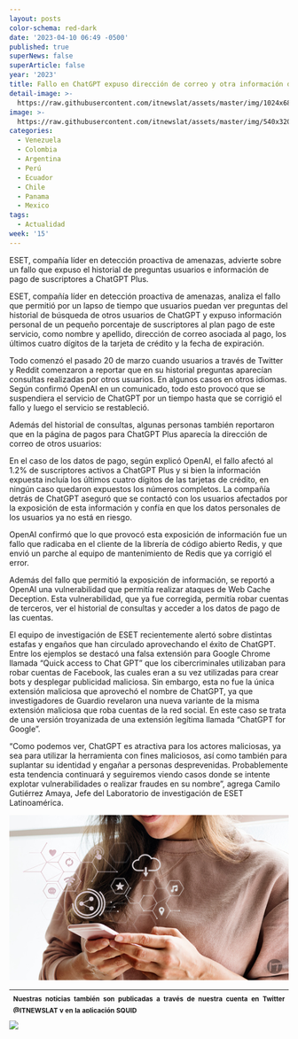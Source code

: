 ```yaml
---
layout: posts
color-schema: red-dark
date: '2023-04-10 06:49 -0500'
published: true
superNews: false
superArticle: false
year: '2023'
title: Fallo en ChatGPT expuso dirección de correo y otra información de usuarios
detail-image: >-
  https://raw.githubusercontent.com/itnewslat/assets/master/img/1024x680/mujer-con-celular-g.jpg
image: >-
  https://raw.githubusercontent.com/itnewslat/assets/master/img/540x320/mujer-con-celular-p.jpg
categories:
  - Venezuela
  - Colombia
  - Argentina
  - Perú
  - Ecuador
  - Chile
  - Panama
  - Mexico
tags:
  - Actualidad
week: '15'
---
```

ESET, compañía líder en detección proactiva de amenazas, advierte sobre un fallo que expuso el historial de preguntas usuarios e información de pago de suscriptores a ChatGPT Plus.

ESET, compañía líder en detección proactiva de amenazas, analiza el fallo que permitió por un lapso de tiempo que usuarios puedan ver preguntas del historial de búsqueda de otros usuarios de ChatGPT y expuso información personal de un pequeño porcentaje de suscriptores al plan pago de este servicio, como nombre y apellido, dirección de correo asociada al pago, los últimos cuatro dígitos de la tarjeta de crédito y la fecha de expiración.

Todo comenzó el pasado 20 de marzo cuando usuarios a través de Twitter y Reddit comenzaron a reportar que en su historial preguntas aparecían consultas realizadas por otros usuarios. En algunos casos en otros idiomas. Según confirmó OpenAI en un comunicado, todo esto provocó que se suspendiera el servicio de ChatGPT por un tiempo hasta que se corrigió el fallo y luego el servicio se restableció.

Además del historial de consultas, algunas personas también reportaron que en la página de pagos para ChatGPT Plus aparecía la dirección de correo de otros usuarios:

En el caso de los datos de pago, según explicó OpenAI, el fallo afectó al 1.2% de suscriptores activos a ChatGPT Plus y si bien la información expuesta incluía los últimos cuatro dígitos de las tarjetas de crédito, en ningún caso quedaron expuestos los números completos. La compañía detrás de ChatGPT aseguró que se contactó con los usuarios afectados por la exposición de esta información y confía en que los datos personales de los usuarios ya no está en riesgo.

OpenAI confirmó que lo que provocó esta exposición de información fue un fallo que radicaba en el cliente de la librería de código abierto Redis, y que envió un parche al equipo de mantenimiento de Redis que ya corrigió el error.

Además del fallo que permitió la exposición de información, se reportó a OpenAI una vulnerabilidad que permitía realizar ataques de Web Cache Deception. Esta vulnerabilidad, que ya fue corregida, permitía robar cuentas de terceros, ver el historial de consultas y acceder a los datos de pago de las cuentas.
 
El equipo de investigación de ESET recientemente alertó sobre distintas estafas y engaños que han circulado aprovechando el éxito de ChatGPT. Entre los ejemplos se destacó una falsa extensión para Google Chrome llamada “Quick access to Chat GPT” que los cibercriminales utilizaban para robar cuentas de Facebook, las cuales eran a su vez utilizadas para crear bots y desplegar publicidad maliciosa. Sin embargo, esta no fue la única extensión maliciosa que aprovechó el nombre de ChatGPT, ya que investigadores de Guardio revelaron una nueva variante de la misma extensión maliciosa que roba cuentas de la red social. En este caso se trata de una versión troyanizada de una extensión legítima llamada “ChatGPT for Google”.

“Como podemos ver, ChatGPT es atractiva para los actores maliciosas, ya sea para utilizar la herramienta con fines maliciosos, así como también para suplantar su identidad y engañar a personas desprevenidas. Probablemente esta tendencia continuará y seguiremos viendo casos donde se intente explotar vulnerabilidades o realizar fraudes en su nombre”, agrega Camilo Gutiérrez Amaya, Jefe del Laboratorio de investigación de ESET Latinoamérica. 

![](https://raw.githubusercontent.com/itnewslat/assets/master/img/540x320/mujer-con-celular-p.jpg)

<table style="height: 42px;" width="569">
<tbody>
<tr>
<td style="text-align: justify;"><sub><strong>Nuestras noticias también son publicadas a través de nuestra cuenta en Twitter <a href="https://twitter.com/itnewslat?lang=es">@ITNEWSLAT</a> y en la aplicación <a href="https://squidapp.co/en/">SQUID</a></strong></sub></td>
</tr>
</tbody>
</table>
<img src="https://tracker.metricool.com/c3po.jpg?hash=56f88a41e39ab42c063cc51676587a04"/>
